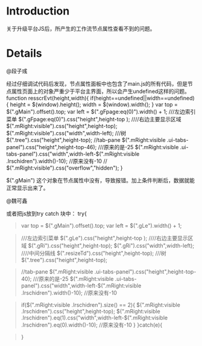 # Introduction #

关于升级平台JS后，所产生的工作流节点属性查看不到的问题。


# Details #

@段子彧

经过仔细调试代码后发现，节点属性面板中也包含了main.js的所有代码，但是节点属性页面上的对象严重少于平台主界面，所以会产生undefined这样的问题。
function resscrEvt(height,width){       if(height==undefined||width==undefined){                height = $(window).height();            width = $(window).width();      }               var top = $(".gMain").offset().top;     var left = $(".gFpage:eq(0)").width() + 1;  ///左边索引菜单   $(".gFpage:eq(0)").css("height",height-top ); ////右边主要显示区域      $(".mRight:visible").css("height",height-top);  $(".mRight:visible").css("width",width-left);  ///树             $(".tree").css("height",height-top); //tab-pane     $(".mRight:visible .ui-tabs-panel").css("height",height-top-46);  ///原来的是-25     $(".mRight:visible .ui-tabs-panel").css("width",width-left-$(".mRight:visible .lrschidren").width()-10);   //原来没有-10         //  $(".mRight:visible").css("overflow","hidden"); }


$(".gMain") 这个对象在节点属性中没有，导致报错。加上条件判断后，数据就能正常显示出来了。

@魏可鑫

或者把js放到try catch 块中：
try{
> var top = $(".gMain").offset().top;
> var left = $(".gLe").width() + 1;

> ///左边索引菜单
$(".gLe").css("height",height-top );
> ////右边主要显示区域
$(".gRi").css("height",height-top);
> $(".gRi").css("width",width-left);
> ////中间分隔线
$(".resizeTd").css("height",height-top);
> ///树
$(".tree").css("height",height-top);

> //tab-pane
> $(".mRight:visible .ui-tabs-panel").css("height",height-top-40); ///原来的是-25
> $(".mRight:visible .ui-tabs-panel").css("width",width-left-$(".mRight:visible .lrschidren").width()-10); //原来没有-10


> if($(".mRight:visible .lrschidren").size() == 2){
> $(".mRight:visible .lrschidren").css("height",height-top);
> $(".mRight:visible .lrschidren").eq(1).css("width",width-left-$(".mRight:visible .lrschidren").eq(0).width()-10); //原来没有-10
> }
> }catch(e){


> }